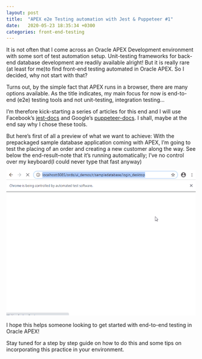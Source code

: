 ```yaml
---
layout: post
title:  "APEX e2e Testing automation with Jest & Puppeteer #1"
date:   2020-05-23 18:35:34 +0300
categories: front-end-testing
---
```

It is not often that I come across an Oracle APEX Development environment with some sort of test automation setup. Unit-testing frameworks for back-end database development are readily available alright! But it is really rare (at least for me)to find front-end testing automated in Oracle APEX. So I decided, why not start with that?

Turns out, by the simple fact that APEX runs in a browser, there are many options available. As the title indicates, my main focus for now is end-to-end (e2e) testing tools and not unit-testing, integration testing…

I’m therefore kick-starting a series of articles for this end and I will use Facebook’s [jest-docs] and Google’s [puppeteer-docs]. I shall, maybe at the end say why I chose these tools.

But here’s first of all a preview of what we want to achieve: With the prepackaged sample database application coming with APEX, I’m going to test the placing of an order and creating a new customer along the way. See below the end-result–note that it’s running automatically; I’ve no control over my keyboard(I could never type that fast anyway)

![puppeteer_demo](/assets/img/puppeteer_recording.gif)

I hope this helps someone looking to get started with end-to-end testing in Oracle APEX!

Stay tuned for a step by step guide on how to do this and some tips on incorporating this practice in your environment.

[jest-docs]: https://jestjs.io/en/
[puppeteer-docs]: https://pptr.dev/
